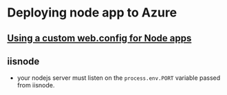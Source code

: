 # Deploying node app to Azure

## [Using a custom web.config for Node apps](https://github.com/projectkudu/kudu/wiki/Using-a-custom-web.config-for-Node-apps)

## iisnode
- your nodejs server must listen on the `process.env.PORT` variable passed from iisnode.

